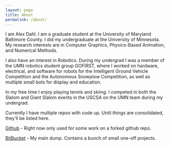 ```yaml
---
layout: page
title: About
permalink: /about/
---
```


I am Alex Dahl. I am a graduate student at the University of Maryland Baltimore County. I did my undergraduate at the University of Minnesota. My research interests are in Computer Graphics, Physics-Based Animation, and Numerical Methods. 

I also have an interest in Robotics. During my undergrad I was a member of the UMN robotics student group GOFIRST, where I worked on hardware, electrical, and software for robots for the Intelligent Ground Vehicle Competition and the Autonomous Snowplow Competition, as well as multiple small bots for display and education.

In my free time I enjoy playing tennis and skiing. I competed in both the Slalom and Giant Slalom events in the USCSA on the UMN team during my undergrad.

Currently I have multiple repos with code up. Until things are consolidated, they'll be listed here.

[Github](https://github.com/LastingLuck) - Right now only used for some work on a forked github repo.

[BitBucket](https://bitbucket.org/lastingluck/) - My main dump. Contains a bunch of small one-off projects.
